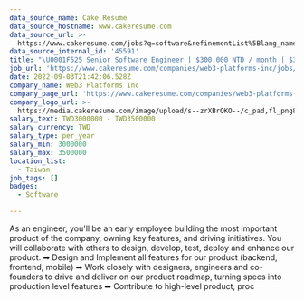 ```yaml
---
data_source_name: Cake Resume
data_source_hostname: www.cakeresume.com
data_source_url: >-
  https://www.cakeresume.com/jobs?q=software&refinementList%5Blang_name%5D%5B0%5D=English&refinementList%5Bsalary_type%5D=per_year&range%5Bsalary_range%5D%5Bmin%5D=1000000&page=2
data_source_internal_id: '45591'
title: "\U0001F525 Senior Software Engineer | $300,000 NTD / month | $3,000,000 NTD / year | Silicon Valley Startup"
job_url: 'https://www.cakeresume.com/companies/web3-platforms-inc/jobs/dcbd9e'
date: 2022-09-03T21:42:06.528Z
company_name: Web3 Platforms Inc
company_page_url: 'https://www.cakeresume.com/companies/web3-platforms-inc'
company_logo_url: >-
  https://media.cakeresume.com/image/upload/s--zrXBrQKO--/c_pad,fl_png8,h_200,w_200/v1660738912/x45r3mi8tnhbshyobmaw.png
salary_text: TWD3000000 - TWD3500000
salary_currency: TWD
salary_type: per_year
salary_min: 3000000
salary_max: 3500000
location_list:
  - Taiwan
job_tags: []
badges:
  - Software

---
```


As an engineer, you'll be an early employee building the most important product of the company, owning key features, and driving initiatives. You will collaborate with others to design, develop, test, deploy and enhance our product. ➡ Design and Implement all features for our product (backend, frontend, mobile) ➡ Work closely with designers, engineers and co-founders to drive and deliver on our product roadmap, turning specs into production level features ➡ Contribute to high-level product, proc